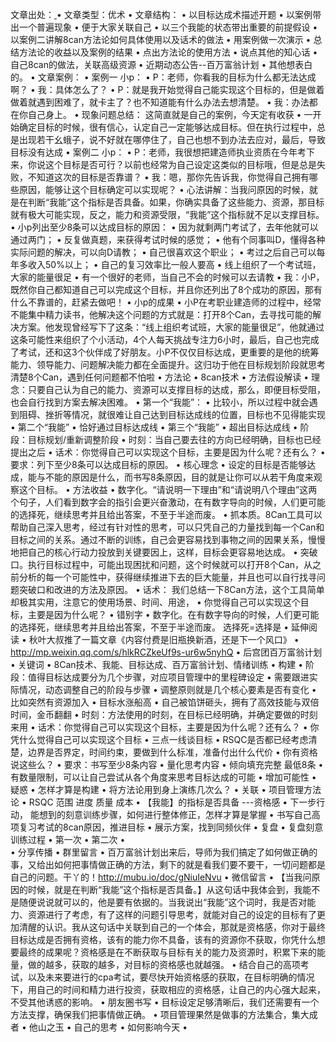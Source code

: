 文章出处：[ ](http://mp.weixin.qq.com/s/oFV5jnQGuaK4khE_SSLLzg)
•	文章类型：优术
•	文章结构：
•	以目标达成术描述开题
•	以案例带出一个普遍现象
•	便于大家关联自己
•	以三个我能的状态带出重要的前提假设
•	以案例二讲解8can方法论如何具体使用以及话术的做法
•	用案例做一次演示
•	总结方法论的收益以及案例的结果
•	点出方法论的使用方法
•	说点其他的知心话
•	自己8can的做法，关联高级资源
•	近期动态公告--百万富翁计划
•	其他想表白的。
•	文章案例：
•	案例一 小p：
•	P：老师，你看我的目标为什么都无法达成啊？
•	我：具体怎么了？
•	P：就是我开始觉得自己能实现这个目标的，但是做着做着就遇到困难了，就卡主了？也不知道能有什么办法去想清楚。
•	我：办法都在你自己身上。
•	现象问题总结：
这简直就是自己的案例，今天定有收获
•	一开始确定目标的时候，很有信心，认定自己一定能够达成目标。但在执行过程中，总是出现若干幺蛾子，说不好就在哪停住了，自己也想不到办法去应对，最后，导致目标没有达成
•	案例二 小p：
•	P：老师，我很想把建造师执业资质在今年考下来，你说这个目标是否可行？以前也经常为自己设定这类似的目标哦，但是总是失败，不知道这次的目标是否靠谱？
•	我：嗯，那你先告诉我，你觉得自己拥有哪些原因，能够让这个目标确定可以实现呢？
•	心法讲解：当我问原因的时候，就是在判断“我能”这个指标是否具备。如果，你确实具备了这些能力、资源，那目标就有极大可能实现，反之，能力和资源受限，“我能”这个指标就不足以支撑目标。
•	小p列出至少8条可以达成目标的原因：
•	因为就剩两门考试了，去年他就可以通过两门；
•	反复做真题，来获得考试时候的感觉；
•	他有个同事叫D，懂得各种实际问题的解决，可以向D请教；
•	自己很喜欢这个职业；
•	考过之后自己可以每年多收入50%以上；
•	自己的复习效率比一般人要高
•	线上组织了一个考试班，大家的能量很足
•	有一个很好的老师，当自己不会的时候可以去请教
•	我：小P，既然你自己都知道自己可以完成这个目标，并且你还列出了8个成功的原因，那有什么不靠谱的，赶紧去做吧！
•	小p的成果
•	小P在考职业建造师的过程中，经常不能集中精力读书，他解决这个问题的方式就是：打开8个Can，去寻找可能的解决方案。他发现曾经写下了这条：“线上组织考试班，大家的能量很足”，他就通过这条可能性来组织了个小活动，4个人每天挑战专注力6小时，最后，自己也完成了考试，还和这3个伙伴成了好朋友。小P不仅仅目标达成，更重要的是他的统筹能力、领导能力、问题解决能力都在全面提升。这归功于他在目标规划阶段就思考清楚8个Can，遇到任何问题都不怕啦
•	方法论
•	8can技术
•	方法假设解读
•	理念：只要自己认为自己的能力、资源可以支撑目标的达成，那么，即便目标受阻，也会自行找到方案去解决困难。
•	第一个“我能”：
•	比较小，所以过程中就会遇到阻碍、挫折等情况，就很难让自己达到目标达成线的位置，目标也不见得能实现
•	第二个“我能”
•	恰好通过目标达成线
•	第三个“我能”
•	超出目标达成线
•	阶段：目标规划/重新调整阶段
•	时刻：当自己要去往的方向已经明确，目标也已经提出之后
•	话术：你觉得自己可以实现这个目标，主要是因为什么呢？还有么？
•	要求：列下至少8条可以达成目标的原因。
•	核心理念
•	设定的目标是否能够达成，能与不能的原因是什么，而书写8条原因，目的就是让你可以从若干角度来观察这个目标。
•	方法收益
•	数字化。“请说明一下理由”和“请说明八个理由”这两个句子，人们看到数字会的指引会更兴奋激动，在有数字导向的时候，人们更可能的选择死，继续思考并且给出答案，不至于半途而废。
•	抓本质。8Can工具可以帮助自己深入思考，经过有针对性的思考，可以只凭自己的力量找到每一个Can和目标之间的关系。通过不断的训练，自己会更容易找到事物之间的因果关系，慢慢地把自己的核心行动力投放到关键要因上，这样，目标会更容易地达成。
•	突破口。执行目标过程中，可能出现困扰和问题，这个时候就可以打开8个Can，从之前分析的每一个可能性中，获得继续推进下去的巨大能量，并且也可以自行找寻问题突破口和改进的方法及原因。
•	话术：
我们总结一下8Can方法，这个工具简单却极其实用，注意它的使用场景、时间、用途，
•	你觉得自己可以实现这个目标，主要是因为什么呢？
•	错别字
•	数字化。在有数字导向的时候，人们更可能的选择死，继续思考并且给出答案，不至于半途而废。 选择死=选择是
•	延伸阅读
•	秋叶大叔推了一篇文章《内容付费是旧瓶换新酒，还是下一个风口》
•	http://mp.weixin.qq.com/s/hlkRCZkeUf9s-ur6w5nyhQ
•	后宫团百万富翁计划
•	关键词
•	8Can技术、我能、目标达成、百万富翁计划、情绪训练
•	构建
•	阶段：值得目标达成要分为几个步骤，对应项目管理中的里程碑设定
•	需要跟进实际情况，动态调整自己的阶段与步骤
•	调整原则就是几个核心要素是否有变化
•	比如突然有资源加入
•	目标水涨船高
•	自己被馅饼砸头，拥有了高效技能与双倍时间，金币翻翻
•	时刻：方法使用的时刻，在目标已经明确，并确定要做的时刻来用
•	话术：你觉得自己可以实现这个目标，主要是因为什么呢？还有么？
•	你凭什么觉得自己可以实现这个目标
•	三点一线谈目标
•	RSQC是否都已经考虑清楚，边界是否界定，时间约束，要做到什么标准，准备付出什么代价
•	你有资格说这些么？
•	要求：书写至少8条内容
•	量化思考内容
•	倾向填充完整 最低8条
•	有数量限制，可以让自己尝试从各个角度来思考目标达成的可能
•	增加可能性
•	疑惑
•	怎样才算是构建
•	将方法论用到身上演练几次么？
•	关联
•	项目管理方法论
•	RSQC 范围 进度 质量 成本
•	【我能】的指标是否具备 ---资格感
•	下一步行动，
能想到的刻意训练步骤，如何进行整体修正，怎样才算是掌握
•	书写自己高项复习考试的8can原因，推进目标
•	展示方案，找到同频伙伴
•	复盘
•	复盘刻意训练过程
•	第一次
•	第二次
•	
•	分享传播
•	群里留言
•	百万富翁计划出来后，导师为我们搞定了如何做正确的事，又给出如何把事情做正确的方法，剩下的就是看我们要不要干，一切问题都是自己的问题。干丫的！http://mubu.io/doc/gNiuIeNvu
•	微信留言
•	【当我问原因的时候，就是在判断“我能”这个指标是否具备。】从这句话中我体会到，我能不是随便说说就可以的，他是要有依据的。当我说出“我能”这个词时，我是否对能力、资源进行了考虑，有了这样的问题引导思考，就能对自己的设定的目标有了更加清醒的认识。我从这句话中关联到自己的一个体会，那就是资格感，你对于最终目标达成是否拥有资格，该有的能力你不具备，该有的资源你不获取，你凭什么想要最终的成果呢？资格感是在不断获取与目标有关的能力及资源时，积累下来的能量，做的越多，获取的越多，对目标的资格感也就越强。
•	结合自己的高项考试，以及未来要进行的cpa考试，要尽快开始资格感的获取，在目标明确的情况下，用自己的时间和精力进行投资，获取相应的资格感，让自己的内心强大起来，不受其他诱惑的影响。
•	朋友圈书写
•	目标设定足够清晰后，我们还需要有一个方法支撑，确保我们把事情做正确。
•	项目管理果然是做事的方法集合，集大成者
•	他山之玉
•	自己的思考
•	如何影响今天
•	
